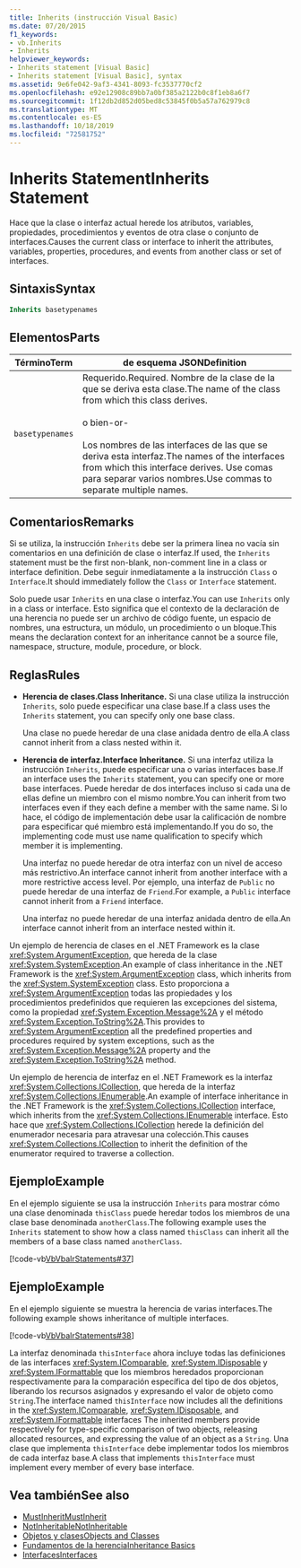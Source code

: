 ```yaml
---
title: Inherits (instrucción Visual Basic)
ms.date: 07/20/2015
f1_keywords:
- vb.Inherits
- Inherits
helpviewer_keywords:
- Inherits statement [Visual Basic]
- Inherits statement [Visual Basic], syntax
ms.assetid: 9e6fe042-9af3-4341-8093-fc3537770cf2
ms.openlocfilehash: e92e12908c89bb7a0bf385a2122b0c8f1eb8a6f7
ms.sourcegitcommit: 1f12db2d852d05bed8c53845f0b5a57a762979c8
ms.translationtype: MT
ms.contentlocale: es-ES
ms.lasthandoff: 10/18/2019
ms.locfileid: "72581752"
---
```

# <a name="inherits-statement"></a><span data-ttu-id="ef569-102">Inherits Statement</span><span class="sxs-lookup"><span data-stu-id="ef569-102">Inherits Statement</span></span>
<span data-ttu-id="ef569-103">Hace que la clase o interfaz actual herede los atributos, variables, propiedades, procedimientos y eventos de otra clase o conjunto de interfaces.</span><span class="sxs-lookup"><span data-stu-id="ef569-103">Causes the current class or interface to inherit the attributes, variables, properties, procedures, and events from another class or set of interfaces.</span></span>  
  
## <a name="syntax"></a><span data-ttu-id="ef569-104">Sintaxis</span><span class="sxs-lookup"><span data-stu-id="ef569-104">Syntax</span></span>  
  
```vb  
Inherits basetypenames  
```  
  
## <a name="parts"></a><span data-ttu-id="ef569-105">Elementos</span><span class="sxs-lookup"><span data-stu-id="ef569-105">Parts</span></span>  
  
|<span data-ttu-id="ef569-106">Término</span><span class="sxs-lookup"><span data-stu-id="ef569-106">Term</span></span>|<span data-ttu-id="ef569-107">de esquema JSON</span><span class="sxs-lookup"><span data-stu-id="ef569-107">Definition</span></span>|  
|---|---|  
|`basetypenames`|<span data-ttu-id="ef569-108">Requerido.</span><span class="sxs-lookup"><span data-stu-id="ef569-108">Required.</span></span> <span data-ttu-id="ef569-109">Nombre de la clase de la que se deriva esta clase.</span><span class="sxs-lookup"><span data-stu-id="ef569-109">The name of the class from which this class derives.</span></span><br /><br /> <span data-ttu-id="ef569-110">o bien</span><span class="sxs-lookup"><span data-stu-id="ef569-110">-or-</span></span><br /><br /> <span data-ttu-id="ef569-111">Los nombres de las interfaces de las que se deriva esta interfaz.</span><span class="sxs-lookup"><span data-stu-id="ef569-111">The names of the interfaces from which this interface derives.</span></span> <span data-ttu-id="ef569-112">Use comas para separar varios nombres.</span><span class="sxs-lookup"><span data-stu-id="ef569-112">Use commas to separate multiple names.</span></span>|  
  
## <a name="remarks"></a><span data-ttu-id="ef569-113">Comentarios</span><span class="sxs-lookup"><span data-stu-id="ef569-113">Remarks</span></span>  
 <span data-ttu-id="ef569-114">Si se utiliza, la instrucción `Inherits` debe ser la primera línea no vacía sin comentarios en una definición de clase o interfaz.</span><span class="sxs-lookup"><span data-stu-id="ef569-114">If used, the `Inherits` statement must be the first non-blank, non-comment line in a class or interface definition.</span></span> <span data-ttu-id="ef569-115">Debe seguir inmediatamente a la instrucción `Class` o `Interface`.</span><span class="sxs-lookup"><span data-stu-id="ef569-115">It should immediately follow the `Class` or `Interface` statement.</span></span>  
  
 <span data-ttu-id="ef569-116">Solo puede usar `Inherits` en una clase o interfaz.</span><span class="sxs-lookup"><span data-stu-id="ef569-116">You can use `Inherits` only in a class or interface.</span></span> <span data-ttu-id="ef569-117">Esto significa que el contexto de la declaración de una herencia no puede ser un archivo de código fuente, un espacio de nombres, una estructura, un módulo, un procedimiento o un bloque.</span><span class="sxs-lookup"><span data-stu-id="ef569-117">This means the declaration context for an inheritance cannot be a source file, namespace, structure, module, procedure, or block.</span></span>  
  
## <a name="rules"></a><span data-ttu-id="ef569-118">Reglas</span><span class="sxs-lookup"><span data-stu-id="ef569-118">Rules</span></span>  
  
- <span data-ttu-id="ef569-119">**Herencia de clases.**</span><span class="sxs-lookup"><span data-stu-id="ef569-119">**Class Inheritance.**</span></span> <span data-ttu-id="ef569-120">Si una clase utiliza la instrucción `Inherits`, solo puede especificar una clase base.</span><span class="sxs-lookup"><span data-stu-id="ef569-120">If a class uses the `Inherits` statement, you can specify only one base class.</span></span>  
  
     <span data-ttu-id="ef569-121">Una clase no puede heredar de una clase anidada dentro de ella.</span><span class="sxs-lookup"><span data-stu-id="ef569-121">A class cannot inherit from a class nested within it.</span></span>  
  
- <span data-ttu-id="ef569-122">**Herencia de interfaz.**</span><span class="sxs-lookup"><span data-stu-id="ef569-122">**Interface Inheritance.**</span></span> <span data-ttu-id="ef569-123">Si una interfaz utiliza la instrucción `Inherits`, puede especificar una o varias interfaces base.</span><span class="sxs-lookup"><span data-stu-id="ef569-123">If an interface uses the `Inherits` statement, you can specify one or more base interfaces.</span></span> <span data-ttu-id="ef569-124">Puede heredar de dos interfaces incluso si cada una de ellas define un miembro con el mismo nombre.</span><span class="sxs-lookup"><span data-stu-id="ef569-124">You can inherit from two interfaces even if they each define a member with the same name.</span></span> <span data-ttu-id="ef569-125">Si lo hace, el código de implementación debe usar la calificación de nombre para especificar qué miembro está implementando.</span><span class="sxs-lookup"><span data-stu-id="ef569-125">If you do so, the implementing code must use name qualification to specify which member it is implementing.</span></span>  
  
     <span data-ttu-id="ef569-126">Una interfaz no puede heredar de otra interfaz con un nivel de acceso más restrictivo.</span><span class="sxs-lookup"><span data-stu-id="ef569-126">An interface cannot inherit from another interface with a more restrictive access level.</span></span> <span data-ttu-id="ef569-127">Por ejemplo, una interfaz de `Public` no puede heredar de una interfaz de `Friend`.</span><span class="sxs-lookup"><span data-stu-id="ef569-127">For example, a `Public` interface cannot inherit from a `Friend` interface.</span></span>  
  
     <span data-ttu-id="ef569-128">Una interfaz no puede heredar de una interfaz anidada dentro de ella.</span><span class="sxs-lookup"><span data-stu-id="ef569-128">An interface cannot inherit from an interface nested within it.</span></span>  
  
 <span data-ttu-id="ef569-129">Un ejemplo de herencia de clases en el .NET Framework es la clase <xref:System.ArgumentException>, que hereda de la clase <xref:System.SystemException>.</span><span class="sxs-lookup"><span data-stu-id="ef569-129">An example of class inheritance in the .NET Framework is the <xref:System.ArgumentException> class, which inherits from the <xref:System.SystemException> class.</span></span> <span data-ttu-id="ef569-130">Esto proporciona a <xref:System.ArgumentException> todas las propiedades y los procedimientos predefinidos que requieren las excepciones del sistema, como la propiedad <xref:System.Exception.Message%2A> y el método <xref:System.Exception.ToString%2A>.</span><span class="sxs-lookup"><span data-stu-id="ef569-130">This provides to <xref:System.ArgumentException> all the predefined properties and procedures required by system exceptions, such as the <xref:System.Exception.Message%2A> property and the <xref:System.Exception.ToString%2A> method.</span></span>  
  
 <span data-ttu-id="ef569-131">Un ejemplo de herencia de interfaz en el .NET Framework es la interfaz <xref:System.Collections.ICollection>, que hereda de la interfaz <xref:System.Collections.IEnumerable>.</span><span class="sxs-lookup"><span data-stu-id="ef569-131">An example of interface inheritance in the .NET Framework is the <xref:System.Collections.ICollection> interface, which inherits from the <xref:System.Collections.IEnumerable> interface.</span></span> <span data-ttu-id="ef569-132">Esto hace que <xref:System.Collections.ICollection> herede la definición del enumerador necesaria para atravesar una colección.</span><span class="sxs-lookup"><span data-stu-id="ef569-132">This causes <xref:System.Collections.ICollection> to inherit the definition of the enumerator required to traverse a collection.</span></span>  
  
## <a name="example"></a><span data-ttu-id="ef569-133">Ejemplo</span><span class="sxs-lookup"><span data-stu-id="ef569-133">Example</span></span>  
 <span data-ttu-id="ef569-134">En el ejemplo siguiente se usa la instrucción `Inherits` para mostrar cómo una clase denominada `thisClass` puede heredar todos los miembros de una clase base denominada `anotherClass`.</span><span class="sxs-lookup"><span data-stu-id="ef569-134">The following example uses the `Inherits` statement to show how a class named `thisClass` can inherit all the members of a base class named `anotherClass`.</span></span>  
  
 [!code-vb[VbVbalrStatements#37](~/samples/snippets/visualbasic/VS_Snippets_VBCSharp/VbVbalrStatements/VB/Class1.vb#37)]  
  
## <a name="example"></a><span data-ttu-id="ef569-135">Ejemplo</span><span class="sxs-lookup"><span data-stu-id="ef569-135">Example</span></span>  
 <span data-ttu-id="ef569-136">En el ejemplo siguiente se muestra la herencia de varias interfaces.</span><span class="sxs-lookup"><span data-stu-id="ef569-136">The following example shows inheritance of multiple interfaces.</span></span>  
  
 [!code-vb[VbVbalrStatements#38](~/samples/snippets/visualbasic/VS_Snippets_VBCSharp/VbVbalrStatements/VB/Class1.vb#38)]  
  
 <span data-ttu-id="ef569-137">La interfaz denominada `thisInterface` ahora incluye todas las definiciones de las interfaces <xref:System.IComparable>, <xref:System.IDisposable> y <xref:System.IFormattable> que los miembros heredados proporcionan respectivamente para la comparación específica del tipo de dos objetos, liberando los recursos asignados y expresando el valor de objeto como `String`.</span><span class="sxs-lookup"><span data-stu-id="ef569-137">The interface named `thisInterface` now includes all the definitions in the <xref:System.IComparable>, <xref:System.IDisposable>, and <xref:System.IFormattable> interfaces The inherited members provide respectively for type-specific comparison of two objects, releasing allocated resources, and expressing the value of an object as a `String`.</span></span> <span data-ttu-id="ef569-138">Una clase que implementa `thisInterface` debe implementar todos los miembros de cada interfaz base.</span><span class="sxs-lookup"><span data-stu-id="ef569-138">A class that implements `thisInterface` must implement every member of every base interface.</span></span>  
  
## <a name="see-also"></a><span data-ttu-id="ef569-139">Vea también</span><span class="sxs-lookup"><span data-stu-id="ef569-139">See also</span></span>

- [<span data-ttu-id="ef569-140">MustInherit</span><span class="sxs-lookup"><span data-stu-id="ef569-140">MustInherit</span></span>](../../../visual-basic/language-reference/modifiers/mustinherit.md)
- [<span data-ttu-id="ef569-141">NotInheritable</span><span class="sxs-lookup"><span data-stu-id="ef569-141">NotInheritable</span></span>](../../../visual-basic/language-reference/modifiers/notinheritable.md)
- [<span data-ttu-id="ef569-142">Objetos y clases</span><span class="sxs-lookup"><span data-stu-id="ef569-142">Objects and Classes</span></span>](../../../visual-basic/programming-guide/language-features/objects-and-classes/index.md)
- [<span data-ttu-id="ef569-143">Fundamentos de la herencia</span><span class="sxs-lookup"><span data-stu-id="ef569-143">Inheritance Basics</span></span>](../../../visual-basic/programming-guide/language-features/objects-and-classes/inheritance-basics.md)
- [<span data-ttu-id="ef569-144">Interfaces</span><span class="sxs-lookup"><span data-stu-id="ef569-144">Interfaces</span></span>](../../../visual-basic/programming-guide/language-features/interfaces/index.md)
